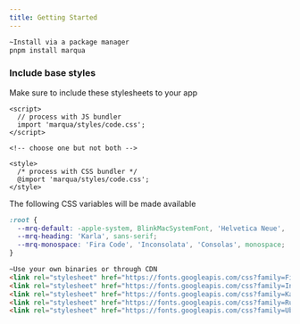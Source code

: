 ```yaml
---
title: Getting Started
---
```



```bash
~Install via a package manager
pnpm install marqua
```

### Include base styles

Make sure to include these stylesheets to your app

```svelte
<script>
  // process with JS bundler
  import 'marqua/styles/code.css';
</script>

<!-- choose one but not both -->

<style>
  /* process with CSS bundler */
  @import 'marqua/styles/code.css';
</style>
```

The following CSS variables will be made available

```css
:root {
  --mrq-default: -apple-system, BlinkMacSystemFont, 'Helvetica Neue', 'Rubik', 'Ubuntu', 'Roboto', sans-serif;
  --mrq-heading: 'Karla', sans-serif;
  --mrq-monospace: 'Fira Code', 'Inconsolata', 'Consolas', monospace;
}
```

```html
~Use your own binaries or through CDN
<link rel="stylesheet" href="https://fonts.googleapis.com/css?family=Fira+Code&display=swap">
<link rel="stylesheet" href="https://fonts.googleapis.com/css?family=Inconsolata&display=swap">
<link rel="stylesheet" href="https://fonts.googleapis.com/css?family=Karla&display=swap">
<link rel="stylesheet" href="https://fonts.googleapis.com/css?family=Rubik&display=swap">
<link rel="stylesheet" href="https://fonts.googleapis.com/css?family=Ubuntu&display=swap">
```
